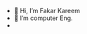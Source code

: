 - 👋 Hi, I’m Fakar Kareem
- 👀 I’m computer Eng.
- 

<!---
fakori11/fakori11 is a ✨ special ✨ repository because its `README.md` (this file) appears on your GitHub profile.
You can click the Preview link to take a look at your changes.
--->
